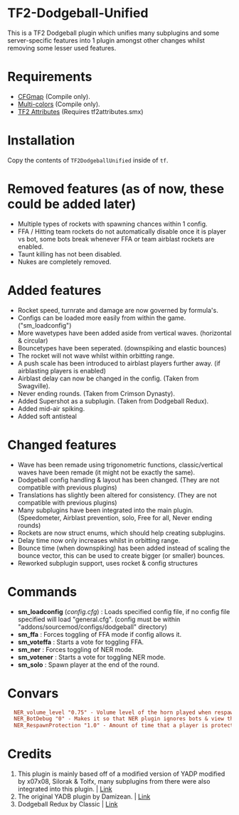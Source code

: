 # TF2-Dodgeball-Unified
This is a TF2 Dodgeball plugin which unifies many subplugins and some server-specific features into 1 plugin amongst other changes whilst removing some lesser used features.

# Requirements
- [CFGmap](https://forums.alliedmods.net/showthread.php?t=319763) (Compile only).
- [Multi-colors](https://forums.alliedmods.net/showthread.php?t=185016) (Compile only).
- [TF2 Attributes](https://forums.alliedmods.net/showthread.php?t=210221) (Requires tf2attributes.smx)

# Installation
Copy the contents of `TF2DodgeballUnified` inside of `tf`.

# Removed features (as of now, these could be added later)
- Multiple types of rockets with spawning chances within 1 config.
- FFA / Hitting team rockets do not automatically disable once it is player vs bot, some bots break whenever FFA or team airblast rockets are enabled.
- Taunt killing has not been disabled.
- Nukes are completely removed.

# Added features
- Rocket speed, turnrate and damage are now governed by formula's.
- Configs can be loaded more easily from within the game. ("sm_loadconfig")
- More wavetypes have been added aside from vertical waves. (horizontal & circular)
- Bouncetypes have been seperated. (downspiking and elastic bounces)
- The rocket will not wave whilst within orbitting range.
- A push scale has been introduced to airblast players further away. (if airblasting players is enabled)
- Airblast delay can now be changed in the config. (Taken from Swagville).
- Never ending rounds. (Taken from Crimson Dynasty).
- Added Supershot as a subplugin. (Taken from Dodgeball Redux).
- Added mid-air spiking.
- Added soft antisteal

# Changed features
- Wave has been remade using trigonometric functions, classic/vertical waves have been remade (it might not be exactly the same).
- Dodgeball config handling & layout has been changed. (They are not compatible with previous plugins)
- Translations has slightly been altered for consistency. (They are not compatible with previous plugins)
- Many subplugins have been integrated into the main plugin. (Speedometer, Airblast prevention, solo, Free for all, Never ending rounds)
- Rockets are now struct enums, which should help creating subplugins.
- Delay time now only increases whilst in orbitting range.
- Bounce time (when downspiking) has been added instead of scaling the bounce vector, this can be used to create bigger (or smaller) bounces.
- Reworked subplugin support, uses rocket & config structures

# Commands
- **sm_loadconfig** (*config.cfg*) : Loads specified config file, if no config file specified will load "general.cfg". (config must be within "addons/sourcemod/configs/dodgeball" directory)
- **sm_ffa** : Forces toggling of FFA mode if config allows it.
- **sm_voteffa** : Starts a vote for toggling FFA.
- **sm_ner** : Forces toggling of NER mode.
- **sm_votener** : Starts a vote for toggling NER mode.
- **sm_solo** : Spawn player at the end of the round.

# Convars
```ini
  NER_volume_level "0.75" - Volume level of the horn played when respawning players.
  NER_BotDebug "0" - Makes it so that NER plugin ignores bots & view them as players.
  NER_RespawnProtection "1.0" - Amount of time that a player is protected for after respawning.
```
# Credits
1. This plugin is mainly based off of a modified version of YADP modified by x07x08, Silorak & Tolfx, many subplugins from there were also integrated into this plugin. | [Link](https://github.com/x07x08/TF2-Dodgeball-Modified/)
2. The original YADB plugin by Damizean. | [Link](https://forums.alliedmods.net/showthread.php?t=134503)
3. Dodgeball Redux by Classic | [Link](https://forums.alliedmods.net/showthread.php?p=2226728)
